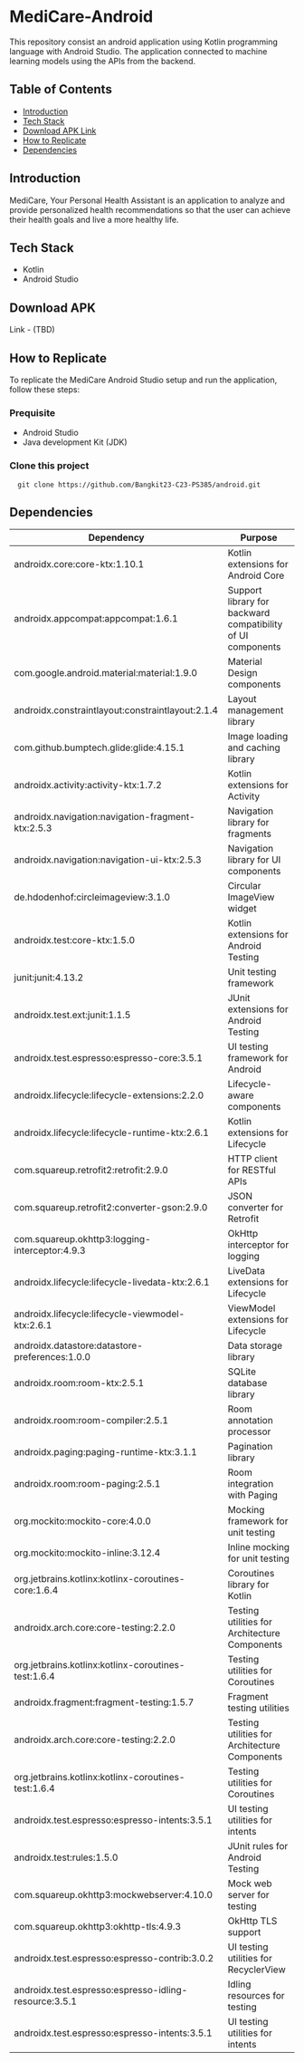 
# MediCare-Android
This repository consist an android application using Kotlin programming language with Android Studio. The application connected to machine learning models using the APIs from the backend.

## Table of Contents
 - [Introduction](#introduction)
 - [Tech Stack](#tech-stack)
 - [Download APK Link](#download-apk-link)
 - [How to Replicate](#how-to-replicate)
 - [Dependencies](#dependencies)

## Introduction
MediCare, Your Personal Health Assistant is an application to analyze and provide personalized health recommendations so that the user can achieve their health goals and live a more healthy life.

## Tech Stack
- Kotlin
- Android Studio

## Download APK
Link - (TBD)

## How to Replicate
To replicate the MediCare Android Studio setup and run the application, follow these steps:

### Prequisite
- Android Studio
- Java development Kit (JDK)

### Clone this project

```
  git clone https://github.com/Bangkit23-C23-PS385/android.git
```
    
## Dependencies

| Dependency                                                      | Purpose                            |
|-----------------------------------------------------------------|------------------------------------|
| androidx.core:core-ktx:1.10.1                                   | Kotlin extensions for Android Core |
| androidx.appcompat:appcompat:1.6.1                               | Support library for backward compatibility of UI components |
| com.google.android.material:material:1.9.0                      | Material Design components         |
| androidx.constraintlayout:constraintlayout:2.1.4                | Layout management library          |
| com.github.bumptech.glide:glide:4.15.1                           | Image loading and caching library  |
| androidx.activity:activity-ktx:1.7.2                             | Kotlin extensions for Activity     |
| androidx.navigation:navigation-fragment-ktx:2.5.3               | Navigation library for fragments   |
| androidx.navigation:navigation-ui-ktx:2.5.3                     | Navigation library for UI components |
| de.hdodenhof:circleimageview:3.1.0                               | Circular ImageView widget          |
| androidx.test:core-ktx:1.5.0                                    | Kotlin extensions for Android Testing |
| junit:junit:4.13.2                                               | Unit testing framework             |
| androidx.test.ext:junit:1.1.5                                    | JUnit extensions for Android Testing |
| androidx.test.espresso:espresso-core:3.5.1                       | UI testing framework for Android   |
| androidx.lifecycle:lifecycle-extensions:2.2.0                    | Lifecycle-aware components         |
| androidx.lifecycle:lifecycle-runtime-ktx:2.6.1                   | Kotlin extensions for Lifecycle    |
| com.squareup.retrofit2:retrofit:2.9.0                            | HTTP client for RESTful APIs       |
| com.squareup.retrofit2:converter-gson:2.9.0                      | JSON converter for Retrofit        |
| com.squareup.okhttp3:logging-interceptor:4.9.3                  | OkHttp interceptor for logging     |
| androidx.lifecycle:lifecycle-livedata-ktx:2.6.1                  | LiveData extensions for Lifecycle  |
| androidx.lifecycle:lifecycle-viewmodel-ktx:2.6.1                 | ViewModel extensions for Lifecycle |
| androidx.datastore:datastore-preferences:1.0.0                   | Data storage library               |
| androidx.room:room-ktx:2.5.1                                     | SQLite database library            |
| androidx.room:room-compiler:2.5.1                                | Room annotation processor          |
| androidx.paging:paging-runtime-ktx:3.1.1                         | Pagination library                 |
| androidx.room:room-paging:2.5.1                                  | Room integration with Paging       |
| org.mockito:mockito-core:4.0.0                                   | Mocking framework for unit testing  |
| org.mockito:mockito-inline:3.12.4                                | Inline mocking for unit testing    |
| org.jetbrains.kotlinx:kotlinx-coroutines-core:1.6.4               | Coroutines library for Kotlin      |
| androidx.arch.core:core-testing:2.2.0                            | Testing utilities for Architecture Components |
| org.jetbrains.kotlinx:kotlinx-coroutines-test:1.6.4                | Testing utilities for Coroutines   |
| androidx.fragment:fragment-testing:1.5.7                         | Fragment testing utilities         |
| androidx.arch.core:core-testing:2.2.0                            | Testing utilities for Architecture Components |
| org.jetbrains.kotlinx:kotlinx-coroutines-test:1.6.4                | Testing utilities for Coroutines   |
| androidx.test.espresso:espresso-intents:3.5.1                    | UI testing utilities for intents   |
| androidx.test:rules:1.5.0                                        | JUnit rules for Android Testing    |
| com.squareup.okhttp3:mockwebserver:4.10.0                        | Mock web server for testing        |
| com.squareup.okhttp3:okhttp-tls:4.9.3                            | OkHttp TLS support                 |
| androidx.test.espresso:espresso-contrib:3.0.2                     | UI testing utilities for RecyclerView |
| androidx.test.espresso:espresso-idling-resource:3.5.1            | Idling resources for testing       |
| androidx.test.espresso:espresso-intents:3.5.1                    | UI testing utilities for intents   |

